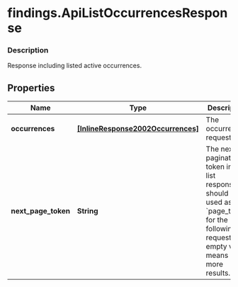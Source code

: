 # findings.ApiListOccurrencesResponse

### Description

Response including listed active occurrences.

## Properties
Name | Type | Description | Notes
------------ | ------------- | ------------- | -------------
**occurrences** | [**[InlineResponse2002Occurrences]**](InlineResponse2002Occurrences.md) | The occurrences requested. | [optional] 
**next_page_token** | **String** | The next pagination token in the list response. It should be used as &#x60;page_token&#x60; for the following request. An empty value means no more results. | [optional] 

